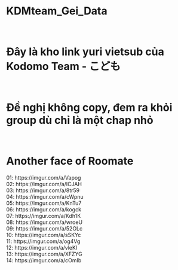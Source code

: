 <h1> KDMteam_Gei_Data </h1></br>
<h1>Đây là kho link yuri vietsub của Kodomo Team - こども </h1> </br>
<h1>Đề nghị không copy, đem ra khỏi group dù chỉ là một chap nhỏ </h1></br>
</hr>

<h1> Another face of Roomate </h1>
01: https://imgur.com/a/Vapog </br>
02: https://imgur.com/a/ICJAH </br>
03: https://imgur.com/a/8tr59 </br>
04: https://imgur.com/a/cWpnu </br>
05: https://imgur.com/a/KnTu7 </br>
06: https://imgur.com/a/kogck </br>
07: https://imgur.com/a/Kdh1K </br>
08: https://imgur.com/a/wroeU </br>
09: https://imgur.com/a/52OLc </br>
10: https://imgur.com/a/sSKYc </br>
11: https://imgur.com/a/og4Vg </br>
12: https://imgur.com/a/vleKl </br>
13: https://imgur.com/a/XFZYG </br>
14: https://imgur.com/a/cOmIb </br>
